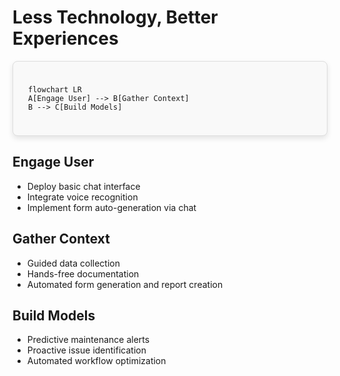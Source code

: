 # Less Technology, Better Experiences

<style scoped>
/* We are now applying the nicer visual styles to this container.
  Crucially, there is NO fixed height, so it will grow to fit the diagram.
*/
.mermaid-container {
  padding: 1.5rem;
  border: 1px solid #ddd;
  border-radius: 8px;
  background-color: #f9f9f9;
  box-shadow: 0 4px 8px rgba(0,0,0,0.1);
}
</style>

<div class="mermaid-container align-center">
  
```mermaid
flowchart LR
A[Engage User] --> B[Gather Context]
B --> C[Build Models]

```
</div>

<div class="grid grid-cols-3 gap-6 mt-8">

<div class="space-y-6" v-click>

## Engage User
- Deploy basic chat interface
- Integrate voice recognition
- Implement form auto-generation via chat

</div>

<div class="space-y-6" v-click>

## Gather Context
- Guided data collection
- Hands-free documentation
- Automated form generation and report creation

</div>

<div class="space-y-6" v-click>

## Build Models
- Predictive maintenance alerts
- Proactive issue identification
- Automated workflow optimization

</div>

</div>